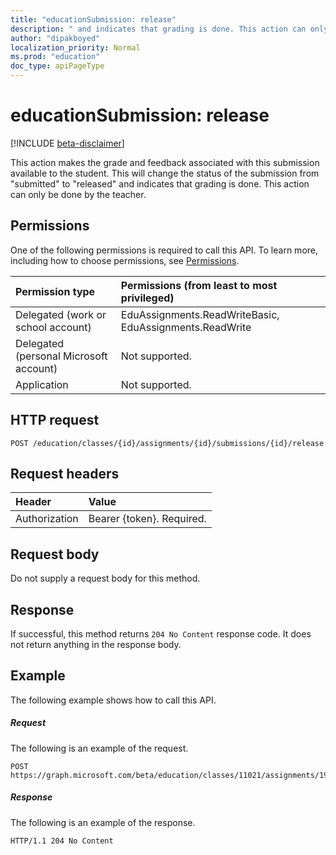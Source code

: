 ```yaml
---
title: "educationSubmission: release"
description: " and indicates that grading is done. This action can only be done by the teacher."
author: "dipakboyed"
localization_priority: Normal
ms.prod: "education"
doc_type: apiPageType
---
```


# educationSubmission: release

[!INCLUDE [beta-disclaimer](../../includes/beta-disclaimer.md)]

This action makes the grade and feedback associated with this submission available to the student. This will change the status of the submission from "submitted" to "released" and indicates that grading is done. This action can only be done by the teacher.

## Permissions
One of the following permissions is required to call this API. To learn more, including how to choose permissions, see [Permissions](/graph/permissions-reference).

|Permission type      | Permissions (from least to most privileged)              |
|:--------------------|:---------------------------------------------------------|
|Delegated (work or school account) |  EduAssignments.ReadWriteBasic, EduAssignments.ReadWrite   |
|Delegated (personal Microsoft account) |  Not supported.  |
|Application | Not supported. | 

## HTTP request
<!-- { "blockType": "ignored" } -->
```http
POST /education/classes/{id}/assignments/{id}/submissions/{id}/release

```
## Request headers
| Header       | Value |
|:---------------|:--------|
| Authorization  | Bearer {token}. Required.  |

## Request body
Do not supply a request body for this method.

## Response
If successful, this method returns `204 No Content` response code. It does not return anything in the response body.

## Example
The following example shows how to call this API.
##### Request
The following is an example of the request.
<!-- {
  "blockType": "request",
  "name": "educationsubmission_release"
}-->

```http
POST https://graph.microsoft.com/beta/education/classes/11021/assignments/19002/submissions/850f51b7/release
```

##### Response
The following is an example of the response.

<!-- {
  "blockType": "response",
  "truncated": true,
  "@odata.type": "microsoft.graph.educationAssignment"
} -->
```http
HTTP/1.1 204 No Content
```

<!-- uuid: 8fcb5dbc-d5aa-4681-8e31-b001d5168d79
2015-10-25 14:57:30 UTC -->
<!--
{
  "type": "#page.annotation",
  "description": "educationSubmission: release",
  "keywords": "",
  "section": "documentation",
  "tocPath": "",
  "suppressions": []
}
-->

